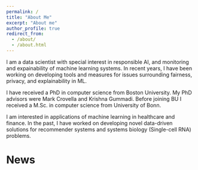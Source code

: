 ```yaml
---
permalink: /
title: "About Me"
excerpt: "About me"
author_profile: true
redirect_from: 
  - /about/
  - /about.html
---
```


I am a data scientist with special interest in responsible AI, and monitoring and expainability
of machine learning systems.
In recent years, I have been working on developing tools and measures for issues
surrounding fairness, privacy, and explainability in ML.

I have received a PhD in computer science from Boston University.
My PhD advisors were Mark Crovella and Krishna Gummadi.
Before joining BU I received a M.Sc. in computer science from University of Bonn.

I am interested in applications of machine learning in healthcare and finance.
In the past, I have worked on developing novel data-driven solutions for
recommender systems and systems biology (Single-cell RNA) problems.


News
======
